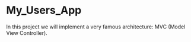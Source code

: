 # My_Users_App
In this project we will implement a very famous architecture: MVC (Model View Controller).
